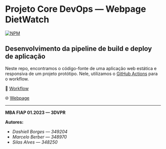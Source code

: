 # Projeto Core DevOps — Webpage DietWatch
[![NPM](https://img.shields.io/npm/l/react)](https://github.com/marceloberber/dietwatch-webpage/blob/main/LICENSE)
## Desenvolvimento da pipeline de build e deploy de aplicação

Neste repo, encontramos o código-fonte de uma aplicação web estática e responsiva de um projeto protótipo. Nele, utilizamos o [GitHub Actions](https://docs.github.com/pt/actions) para o workflow.

📓 [Workflow](https://github.com/marceloberber/dietwatch-webpage/blob/main/.github/workflows/workflow.yaml)

🌐 [Webpage](https://marceloberber.github.io/dietwatch-webpage/)

---

**MBA FIAP 01.2023 — 3DVPR**

**Autores:**

* *Dashiell Borges — 349204*
* *Marcelo Berber — 348970*
* *Silas Alves — 348250*
